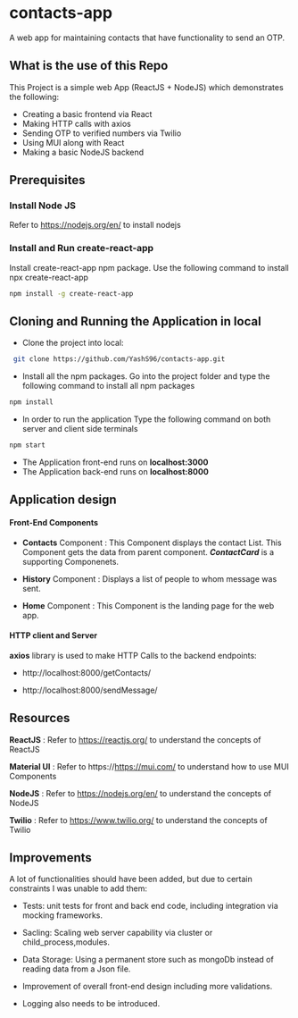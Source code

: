 # contacts-app
A web app for maintaining contacts that have functionality to send an OTP. 

## What is the use of this Repo

This Project is a simple web App (ReactJS + NodeJS) which demonstrates the following:
- Creating a basic frontend via React
- Making HTTP calls with axios
- Sending OTP to verified numbers via Twilio
- Using MUI along with React
- Making a basic NodeJS backend

## Prerequisites

### Install Node JS
Refer to https://nodejs.org/en/ to install nodejs

### Install and Run    create-react-app
Install create-react-app npm package. Use the following command to install 
npx create-react-app <name>

```bash
npm install -g create-react-app
```

## Cloning and Running the Application in local

- Clone the project into local:

```bash
 git clone https://github.com/YashS96/contacts-app.git
```
- Install all the npm packages. Go into the project folder and type the following command to install all npm packages

```bash
npm install
```
- In order to run the application Type the following command on both server and client side terminals

```bash
npm start
```

- The Application front-end runs on **localhost:3000**
- The Application back-end runs on **localhost:8000**

## Application design

#### Front-End Components
  
- **Contacts** Component : This Component displays the contact List. This Component gets the data from parent component.  ***ContactCard*** is a supporting Componenets.

- **History** Component : Displays a list of people to whom message was sent.
  
- **Home** Component : This Component is the landing page for the web app.

#### HTTP client and Server

**axios** library is used to make HTTP Calls to the backend endpoints:

 - http://localhost:8000/getContacts/

 - http://localhost:8000/sendMessage/   

## Resources

**ReactJS** : Refer to https://reactjs.org/ to understand the concepts of ReactJS

**Material UI** : Refer to https://https://mui.com/ to understand how to use MUI Components

**NodeJS** : Refer to https://nodejs.org/en/ to understand the concepts of NodeJS

**Twilio** : Refer to https://www.twilio.org/ to understand the concepts of Twilio


## Improvements

A lot of functionalities should have been added, but due to certain constraints I was unable to add them:

- Tests: unit tests for front and back end code, including integration via mocking frameworks.

- Sacling: Scaling web server capability via cluster or child_process,modules.

- Data Storage: Using a permanent store such as mongoDb instead of reading data from a Json file.

- Improvement of overall front-end design including more validations.
  
- Logging also needs to be introduced.

